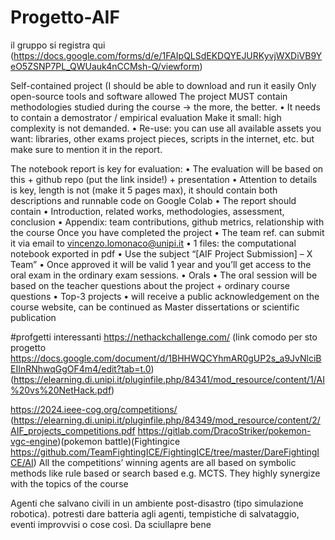 # Progetto-AIF
il gruppo si registra qui (https://docs.google.com/forms/d/e/1FAIpQLSdEKDQYEJURKyvjWXDiVB9YeO5ZSNP7PL_QWUauk4nCCMsh-Q/viewform)

Self-contained project (I should be able to download and run it
easily
Only open-source tools and software allowed
The project MUST contain methodologies studied during
the course ->
the more, the better.
• It needs to contain a demostrator / empirical evaluation
Make it small: high complexity is not demanded.
• Re-use: you can use all available assets you want: libraries,
other exams project pieces, scripts in the internet, etc. but
make sure to mention it in the report.

The notebook report is key for evaluation:
• The evaluation will be based on this + github repo (put
the link inside!) + presentation
• Attention to details is key, length is not (make it 5 pages
max), it should contain both descriptions and runnable
code on Google Colab
• The report should contain
•
Introduction, related works, methodologies, assessment,
conclusion
• Appendix: team contributions, github metrics,
relationship with the course
Once you have completed the project
• The team ref. can submit it via email to
vincenzo.lomonaco@unipi.it
• 1 files: the computational
notebook exported in pdf
• Use the subject “[AIF Project Submission] – X Team”
• Once approved it will be
valid 1 year and you’ll get access to
the oral exam in the ordinary exam sessions.
• Orals
• The oral session will be based on the teacher questions about
the project + ordinary course questions
• Top-3 projects
• will receive a public acknowledgement on the course website,
can be continued as Master dissertations or scientific publication


#profgetti interessanti
https://nethackchallenge.com/ (link comodo per sto progetto https://docs.google.com/document/d/1BHHWQCYhmAR0gUP2s_a9JvNlciBEIInRNhwqGgOF4m4/edit?tab=t.0)(https://elearning.di.unipi.it/pluginfile.php/84341/mod_resource/content/1/AI%20vs%20NetHack.pdf)

https://2024.ieee-cog.org/competitions/ (https://elearning.di.unipi.it/pluginfile.php/84349/mod_resource/content/2/AIF_projects_competitions.pdf https://gitlab.com/DracoStriker/pokemon-vgc-engine)(pokemon battle)(Fightingice https://github.com/TeamFightingICE/FightingICE/tree/master/DareFightingICE/AI)  All the competitions’ winning agents are all based on symbolic methods like rule based or search based
e.g. MCTS. They highly synergize with the topics of the course


Agenti che salvano civili in un ambiente post-disastro (tipo simulazione robotica).
potresti dare batteria agli agenti, tempistiche di salvataggio, eventi improvvisi o cose così.
Da sciullapre bene
